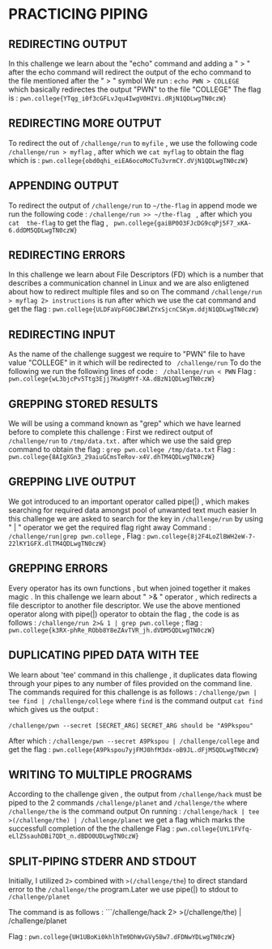 # PRACTICING PIPING 


## REDIRECTING OUTPUT 

In this challenge we learn about the "echo" command and adding a " > " after the echo command will redirect the output of the echo command to the file mentioned after the " > " symbol 
We run : `echo PWN > COLLEGE ` which basically redirectes the output "PWN" to the file "COLLEGE" 
The flag is : `pwn.college{YTqg_i0f3cGFLvJqu4IwgV0HIVi.dRjN1QDLwgTN0czW}`

## REDIRECTING MORE OUTPUT 

To redirect the out of `/challenge/run` to `myfile`  , we use the following code `/challenge/run > myflag`  , after which we `cat myflag` to obtain the flag which is : 
`pwn.college{obd0qhi_eiEA6ocoMoCTu3vrmCY.dVjN1QDLwgTN0czW}`

## APPENDING OUTPUT 

To redirect the output of  `/challenge/run` to `~/the-flag` in append mode we run the following code : `/challenge/run >> ~/the-flag `  , after which you `cat  the-flag` to get  the flag , 
` pwn.college{gaiBP0O3FJcDG9cqPj5F7_xKA-6.ddDM5QDLwgTN0czW}`

## REDIRECTING ERRORS 

In this challenge we learn about File Descriptors (FD) which is a number that describes a communication channel in Linux and we are also enligtened about how to redirect multiple files 
and so on 
The command `/challenge/run > myflag 2> instructions` is run after which we use the cat command and get the flag : `pwn.college{ULDFaVpFG0CJBWlZYxSjcnCSKym.ddjN1QDLwgTN0czW}`

## REDIRECTING INPUT 

As the name of the challenge suggest we require to "PWN" file to have value "COLLEGE" in it which will be redirected to ` /challenge/run`
To do the following we run the following lines of code : ` /challenge/run < PWN`
Flag : `pwn.college{wL3bjcPv5Ttg3Ejj7KwUgMYf-XA.dBzN1QDLwgTN0czW}`

## GREPPING STORED  RESULTS

We will be using a command known as "grep" which we have learned before to complete this challenge :
First we redirect output of `/challenge/run` to `/tmp/data.txt.` after which we use the said grep command to obtain the flag : `grep pwn.college /tmp/data.txt`
Flag : `pwn.college{8AIgXGn3_29aiuGCmsTeRov-x4V.dhTM4QDLwgTN0czW}`

## GREPPING LIVE OUTPUT

We got introduced to an important operator called pipe(|) , which makes searching for required data amongst pool of unwanted text much easier 
In this challenge we are asked to search for the key in `/challenge/run` by using " | " operator we get the required flag right away 
Command : `/challenge/run|grep pwn.college` , Flag : `pwn.college{8j2F4LoZlBWH2eW-7-22lKY1GFX.dlTM4QDLwgTN0czW}`

## GREPPING ERRORS 

Every operator has its own functions , but when joined together it makes magic . In this challenge we learn about " >& " operator , which redirects a file descriptor to 
another file descriptor.
We use the above mentioned operator along with pipe(|) operator to obtain the flag , the code is as follows : 
`/challenge/run 2>& 1 | grep pwn.college` ; flag : `pwn.college{k3RX-phRe_RObb8Y8eZAvTVR_jh.dVDM5QDLwgTN0czW}`

## DUPLICATING PIPED DATA WITH TEE 

We learn about 'tee' command in this challenge , it duplicates data flowing through your pipes to any number of files provided on the command line.
The commands required for this challenge is as follows : 
`/challenge/pwn | tee find | /challenge/college` where `find` is the command output 
`cat find`  which gives us the output :

`/challenge/pwn --secret [SECRET_ARG]`
`SECRET_ARG should be "A9Pkspou"`

After which : `/challenge/pwn --secret A9Pkspou | /challenge/college` and get the flag : `pwn.college{A9Pkspou7yjFMJ0hfM3dx-oB9JL.dFjM5QDLwgTN0czW}`

## WRITING TO MULTIPLE PROGRAMS

According to the challenge given , the output from `/challenge/hack` must be piped to the 2 commands `/challenge/planet` and `/challenge/the` where `/challenge/the` is the command output
On running : `/challenge/hack | tee >(/challenge/the) | /challenge/planet` we get a flag which marks the successfull completion of the the challenge 
Flag : `pwn.college{UYL1FVfq-eLlZSsauhDBi7QDt_n.dBDO0UDLwgTN0czW}`

## SPLIT-PIPING STDERR  AND STDOUT

Initially, I utilized `2>` combined with `>(/challenge/the`) to direct standard error to the `/challenge/the` program.Later we use pipe(|) to stdout to `/challenge/planet`

The command is as follows : ```/challenge/hack 2> >(/challenge/the) | /challenge/planet

Flag : `pwn.college{UH1UBoKi0khlhTm9DhWvGVy5Bw7.dFDNwYDLwgTN0czW}`

 




                                                      



